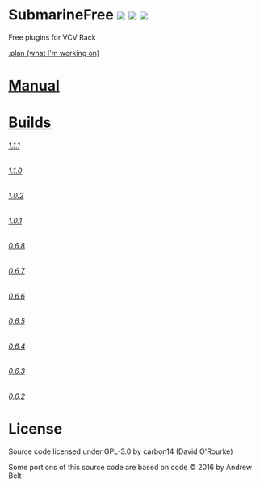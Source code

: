 # SubmarineFree ![](https://github.com/david-c14/SubmarineFree/workflows/Build%20Master/badge.svg) ![](https://img.shields.io/github/v/release/david-c14/SubmarineFree?logo=github) ![](https://img.shields.io/github/release-date/david-c14/SubmarineFree?logo=github)
Free plugins for VCV Rack

[.plan (what I'm working on)](https://github.com/david-c14/SubmarineFree/issues/23)

# [Manual](https://github.com/david-c14/SubmarineFree/blob/master/manual/index.md)

# [Builds](https://github.com/david-c14/SubmarineFree/releases/tag/v1.1.1)
###### [1.1.1](https://github.com/david-c14/SubmarineFree/releases/tag/v1.1.1)
###### [1.1.0](https://github.com/david-c14/SubmarineFree/releases/tag/v1.1.0)
###### [1.0.2](https://github.com/david-c14/SubmarineFree/releases/tag/v1.0.2)
###### [1.0.1](https://github.com/david-c14/SubmarineFree/releases/tag/v1.0.1)
###### [0.6.8](https://github.com/david-c14/SubmarineFree/releases/tag/v0.6.8)
###### [0.6.7](https://github.com/david-c14/SubmarineFree/releases/tag/v0.6.7)
###### [0.6.6](https://github.com/david-c14/SubmarineFree/issues/20)
###### [0.6.5](https://github.com/david-c14/SubmarineFree/issues/19)
###### [0.6.4](https://github.com/david-c14/SubmarineFree/issues/14)
###### [0.6.3](https://github.com/david-c14/SubmarineFree/issues/9)
###### [0.6.2](https://github.com/david-c14/SubmarineFree/issues/4)

# License
Source code licensed under GPL-3.0 by carbon14 (David O'Rourke)

Some portions of this source code are based on code © 2016 by Andrew Belt
